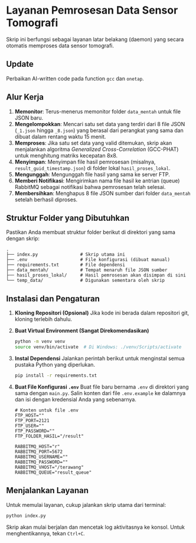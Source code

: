# Layanan Pemrosesan Data Sensor Tomografi

Skrip ini berfungsi sebagai layanan latar belakang (daemon) yang secara otomatis memproses data sensor tomografi.

## Update

Perbaikan AI-written code pada function `gcc` dan `onetap`.

## Alur Kerja

1.  **Memonitor**: Terus-menerus memonitor folder `data_mentah` untuk file JSON baru.
2.  **Mengelompokkan**: Mencari satu set data yang terdiri dari 8 file JSON (`_1.json` hingga `_8.json`) yang berasal dari perangkat yang sama dan dibuat dalam rentang waktu 15 menit.
3.  **Memproses**: Jika satu set data yang valid ditemukan, skrip akan menjalankan algoritma _Generalized Cross-Correlation_ (GCC-PHAT) untuk menghitung matriks kecepatan 8x8.
4.  **Menyimpan**: Menyimpan file hasil pemrosesan (misalnya, `result_guid_timestamp.json`) di folder lokal `hasil_proses_lokal`.
5.  **Mengunggah**: Mengunggah file hasil yang sama ke server FTP.
6.  **Memberi Notifikasi**: Mengirimkan nama file hasil ke antrian (queue) RabbitMQ sebagai notifikasi bahwa pemrosesan telah selesai.
7.  **Membersihkan**: Menghapus 8 file JSON sumber dari folder `data_mentah` setelah berhasil diproses.

## Struktur Folder yang Dibutuhkan

Pastikan Anda membuat struktur folder berikut di direktori yang sama dengan skrip:

```
.
├── index.py                # Skrip utama ini
├── .env                    # File konfigurasi (dibuat manual)
├── requirements.txt        # File dependensi
├── data_mentah/            # Tempat menaruh file JSON sumber
├── hasil_proses_lokal/     # Hasil pemrosesan akan disimpan di sini
└── temp_data/              # Digunakan sementara oleh skrip
```

## Instalasi dan Pengaturan

1.  **Kloning Repositori (Opsional)**
    Jika kode ini berada dalam repositori git, kloning terlebih dahulu.

2.  **Buat Virtual Environment (Sangat Direkomendasikan)**

    ```bash
    python -m venv venv
    source venv/bin/activate  # Di Windows: ./venv/Scripts/activate
    ```

3.  **Instal Dependensi**
    Jalankan perintah berikut untuk menginstal semua pustaka Python yang diperlukan.

    ```bash
    pip install -r requirements.txt
    ```

4.  **Buat File Konfigurasi `.env`**
    Buat file baru bernama `.env` di direktori yang sama dengan `main.py`. Salin konten dari file `.env.example` ke dalamnya dan isi dengan kredensial Anda yang sebenarnya.

    ```dotenv
    # Konten untuk file .env
    FTP_HOST=""
    FTP_PORT=2121
    FTP_USER=""
    FTP_PASSWORD=""
    FTP_FOLDER_HASIL="/result"

    RABBITMQ_HOST="r"
    RABBITMQ_PORT=5672
    RABBITMQ_USERNAME=""
    RABBITMQ_PASSWORD=""
    RABBITMQ_VHOST="/terawang"
    RABBITMQ_QUEUE="result_queue"
    ```

## Menjalankan Layanan

Untuk memulai layanan, cukup jalankan skrip utama dari terminal:

```bash
python index.py
```

Skrip akan mulai berjalan dan mencetak log aktivitasnya ke konsol. Untuk menghentikannya, tekan `Ctrl+C`.

